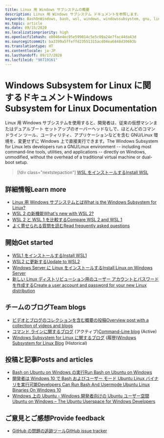 ```yaml
---
title: Linux 用 Windows サブシステムの概要
description: Linux 用 Windows サブシステム ドキュメントを参照します。
keywords: BashOnWindows, bash, wsl, windows, windowssubsystem, gnu, linux
ms.topic: article
ms.date: 09/15/2020
ms.localizationpriority: high
ms.openlocfilehash: e8046e4ec95e599014c5e5c09a24e7fac44da43d
ms.sourcegitcommit: ba3399a5ffeffd23551315acd04ea6848d30693b
ms.translationtype: HT
ms.contentlocale: ja-JP
ms.lasthandoff: 09/17/2020
ms.locfileid: "90719161"
---
```

# <a name="windows-subsystem-for-linux-documentation"></a><span data-ttu-id="f23c0-104">Windows Subsystem for Linux に関するドキュメント</span><span class="sxs-lookup"><span data-stu-id="f23c0-104">Windows Subsystem for Linux Documentation</span></span>

<span data-ttu-id="f23c0-105">Linux 用 Windows サブシステムを使用すると、開発者は、従来の仮想マシンまたはデュアルブート セットアップのオーバーヘッドなしで、ほとんどのコマンドライン ツール、ユーティリティ、アプリケーションなどを含む GNU/Linux 環境を、変更せずに Windows 上で直接実行できます。</span><span class="sxs-lookup"><span data-stu-id="f23c0-105">The Windows Subsystem for Linux lets developers run a GNU/Linux environment -- including most command-line tools, utilities, and applications -- directly on Windows, unmodified, without the overhead of a traditional virtual machine or dual-boot setup.</span></span>

> [!div class="nextstepaction"]
> [<span data-ttu-id="f23c0-106">WSL をインストールする</span><span class="sxs-lookup"><span data-stu-id="f23c0-106">Install WSL</span></span>](install-win10.md)

## <a name="learn-more"></a><span data-ttu-id="f23c0-107">詳細情報</span><span class="sxs-lookup"><span data-stu-id="f23c0-107">Learn more</span></span>

* [<span data-ttu-id="f23c0-108">Linux 用 Windows サブシステムとは</span><span class="sxs-lookup"><span data-stu-id="f23c0-108">What is the Windows Subsystem for Linux?</span></span>](about.md)
* [<span data-ttu-id="f23c0-109">WSL 2 の新機能</span><span class="sxs-lookup"><span data-stu-id="f23c0-109">What's new with WSL 2?</span></span>](compare-versions.md#whats-new-in-wsl-2)
* [<span data-ttu-id="f23c0-110">WSL 2 と WSL 1 を比較する</span><span class="sxs-lookup"><span data-stu-id="f23c0-110">Compare WSL 2 and WSL 1</span></span>](compare-versions.md)
* [<span data-ttu-id="f23c0-111">よく寄せられる質問を読む</span><span class="sxs-lookup"><span data-stu-id="f23c0-111">Read frequently asked questions</span></span>](faq.md)

## <a name="get-started"></a><span data-ttu-id="f23c0-112">開始</span><span class="sxs-lookup"><span data-stu-id="f23c0-112">Get started</span></span>

* [<span data-ttu-id="f23c0-113">WSL1 をインストールする</span><span class="sxs-lookup"><span data-stu-id="f23c0-113">Install WSL1</span></span>](install-win10.md)
* [<span data-ttu-id="f23c0-114">WSL2 に更新する</span><span class="sxs-lookup"><span data-stu-id="f23c0-114">Update to WSL2</span></span>](install-win10.md#step-2---update-to-wsl-2)
* [<span data-ttu-id="f23c0-115">Windows Server に Linux をインストールする</span><span class="sxs-lookup"><span data-stu-id="f23c0-115">Install Linux on Windows Server</span></span>](install-on-server.md)
* [<span data-ttu-id="f23c0-116">新しい Linux ディストリビューション用のユーザー アカウントとパスワードを作成する</span><span class="sxs-lookup"><span data-stu-id="f23c0-116">Create a user account and password for your new Linux distribution</span></span>](user-support.md)

## <a name="team-blogs"></a><span data-ttu-id="f23c0-117">チームのブログ</span><span class="sxs-lookup"><span data-stu-id="f23c0-117">Team blogs</span></span>

* [<span data-ttu-id="f23c0-118">ビデオとブログのコレクションを含む概要の投稿</span><span class="sxs-lookup"><span data-stu-id="f23c0-118">Overview post with a collection of videos and blogs</span></span>](https://blogs.msdn.microsoft.com/commandline/learn-about-windows-console-and-windows-subsystem-for-linux-wsl/)
* <span data-ttu-id="f23c0-119">[コマンド ラインに関するブログ](https://blogs.msdn.microsoft.com/commandline/) (アクティブ)</span><span class="sxs-lookup"><span data-stu-id="f23c0-119">[Command-Line blog](https://blogs.msdn.microsoft.com/commandline/) (Active)</span></span>
* <span data-ttu-id="f23c0-120">[Windows Subsystem for Linux に関するブログ](https://blogs.msdn.microsoft.com/wsl/) (履歴)</span><span class="sxs-lookup"><span data-stu-id="f23c0-120">[Windows Subsystem for Linux Blog](https://blogs.msdn.microsoft.com/wsl/) (Historical)</span></span>

## <a name="posts-and-articles"></a><span data-ttu-id="f23c0-121">投稿と記事</span><span class="sxs-lookup"><span data-stu-id="f23c0-121">Posts and articles</span></span>

* [<span data-ttu-id="f23c0-122">Bash on Ubuntu on Windows の実行</span><span class="sxs-lookup"><span data-stu-id="f23c0-122">Run Bash on Ubuntu on Windows</span></span>](https://blogs.windows.com/buildingapps/2016/03/30/run-bash-on-ubuntu-on-windows/)
* [<span data-ttu-id="f23c0-123">開発者は Windows 10 で Bash およびユーザー モード Ubuntu Linux バイナリを実行可能</span><span class="sxs-lookup"><span data-stu-id="f23c0-123">Developers Can Run Bash And Usermode Ubuntu Linux Binaries On Windows 10</span></span>](https://www.hanselman.com/blog/DevelopersCanRunBashShellAndUsermodeUbuntuLinuxBinariesOnWindows10.aspx)
* [<span data-ttu-id="f23c0-124">Windows 上の Ubuntu - Windows 開発者向けの Ubuntu ユーザー空間</span><span class="sxs-lookup"><span data-stu-id="f23c0-124">Ubuntu on Windows – The Ubuntu Userspace for Windows Developers</span></span>](https://insights.ubuntu.com/2016/03/30/ubuntu-on-windows-the-ubuntu-userspace-for-windows-developers/)

## <a name="provide-feedback"></a><span data-ttu-id="f23c0-125">ご意見とご感想</span><span class="sxs-lookup"><span data-stu-id="f23c0-125">Provide feedback</span></span>

* [<span data-ttu-id="f23c0-126">GitHub の問題の追跡ツール</span><span class="sxs-lookup"><span data-stu-id="f23c0-126">GitHub issue tracker</span></span>](https://github.com/Microsoft/BashOnWindows/issues)
